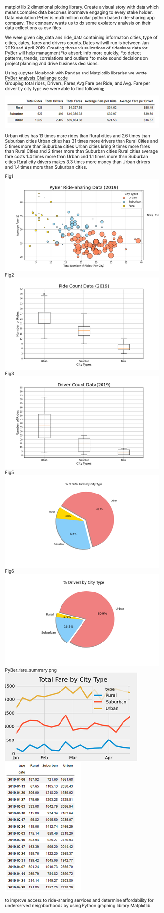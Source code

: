 matplot lib 2 dimenional ploting library. Create a visual story with data which means  complex data becomes inormatve engaging to every stake holder.
Data visiulation 
Pyber is multi million dollar python based ride-sharing app company. The company wants us to do some explatory analysis on their data collections as csv files. 

We were given city_data and ride_data containing information cities, type of cities, dates, fares and drivers counts. Dates wil will run is between Jan 2019 and April 2019. 
Creating those visualizations of rideshare data for PyBer will help managment 
	*to absorb info more quickly, 
	*to detect patterns, trends, correlations and outliers 
	*to make sound decisions on project planning and drive business decisions.


Using Jupyter Notebook with Pandas and Matplotlib libraries we wrote [PyBer Analysis Challange code](https://github.com/4renginy/Module5-PyBer_Analysis_Matplotlib/blob/main/PyBer_Challenge.ipynb)<br>
Grouping total rides, Drivers, Fares,Avg Fare per Ride, and Avg. Fare per driver by city type we were able to find following;<br>

![](https://github.com/4renginy/Module5-PyBer_Analysis_Matplotlib/blob/main/analysis/Summary_table.PNG)

Urban cities has 13 times more rides than Rural cities and 2.6 times than Suburban cities
Urban cities has 31 times more drivers than Rural Cities and 5 times more than Suburban cities
Urban cities bring 9 times more fares than Rural Cities and 2 times more than Suburban cities
Rural cities average fare costs 1.4 times more than Urban and 1.1 times more than Suburban cities
Rural city drivers makes 3.3 times more money than Urban drivers and 1.4 times more than Suburban cities.



Fig1
![](https://github.com/4renginy/Module5-PyBer_Analysis_Matplotlib/blob/main/analysis/Fig1.png)
Fig2
![](https://github.com/4renginy/Module5-PyBer_Analysis_Matplotlib/blob/main/analysis/Fig2.png)
Fig3
![](https://github.com/4renginy/Module5-PyBer_Analysis_Matplotlib/blob/main/analysis/Fig3.png)
Fig5
![](https://github.com/4renginy/Module5-PyBer_Analysis_Matplotlib/blob/main/analysis/Fig5.png)
Fig6
![](https://github.com/4renginy/Module5-PyBer_Analysis_Matplotlib/blob/main/analysis/Fig6.png)
PyBer_fare_summary.png
![](https://github.com/4renginy/Module5-PyBer_Analysis_Matplotlib/blob/main/analysis/PyBer_fare_summary.png)
![](https://github.com/4renginy/Module5-PyBer_Analysis_Matplotlib/blob/main/analysis/Total_Fares_by_date%26type.PNG)



to improve access to ride-sharing services and determine affordability for underserved neighborhoods by using Python graphing library Matplotlib.
